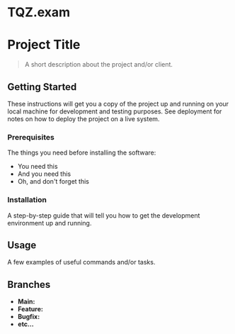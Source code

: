 # TQZ.exam

# Project Title  

> A short description about the project and/or client.  

## Getting Started  

These instructions will get you a copy of the project up and running on your local machine for development and testing purposes. See deployment for notes on how to deploy the project on a live system.  

### Prerequisites  

The things you need before installing the software:  

- You need this  
- And you need this  
- Oh, and don't forget this  

### Installation  

A step-by-step guide that will tell you how to get the development environment up and running.  

## Usage
A few examples of useful commands and/or tasks.

## Branches
- **Main:**  
- **Feature:**  
- **Bugfix:**  
- **etc...**  

